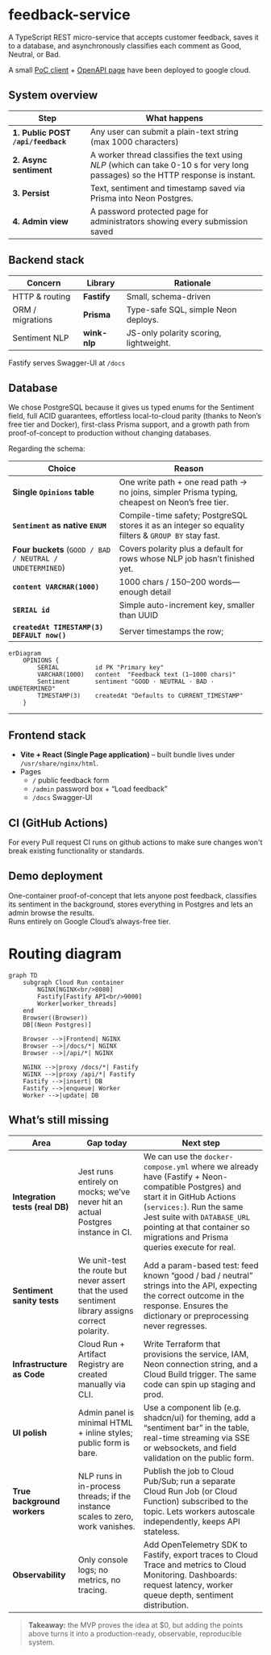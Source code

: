 # feedback-service
A TypeScript REST micro-service that accepts customer feedback, saves it to a database, and asynchronously classifies each comment as Good, Neutral, or Bad.

A small [PoC client](https://feedback-system-382890220864.europe-west1.run.app) + [OpenAPI page](https://feedback-system-382890220864.europe-west1.run.app/docs/) have been deployed to google cloud.

## System overview

| Step | What happens |
|------|--------------|
| **1. Public POST** **`/api/feedback`** | Any user can submit a plain-text string (max 1000 characters) |
| **2. Async sentiment** | A worker thread classifies the text using _NLP_ (which can take 0-10 s for very long passages) so the HTTP response is instant. |
| **3. Persist** | Text, sentiment and timestamp saved via Prisma into Neon Postgres. |
| **4. Admin view** | A password protected page for administrators showing every submission saved |

## Backend stack

| Concern | Library | Rationale |
|---------|---------|-----------|
| HTTP & routing | **Fastify** | Small, schema-driven |
| ORM / migrations | **Prisma** | Type-safe SQL, simple Neon deploys. |
| Sentiment NLP | **wink-nlp** | JS-only polarity scoring, lightweight. |

Fastify serves Swagger-UI at `/docs`

## Database
We chose PostgreSQL because it gives us typed enums for the Sentiment field, full ACID guarantees, effortless local-to-cloud parity (thanks to Neon’s free tier and Docker), first-class Prisma support, and a growth path from proof-of-concept to production without changing databases.

Regarding the schema:

| Choice                                                   | Reason                                                                                                               |
| -------------------------------------------------------- | -------------------------------------------------------------------------------------------------------------------- |
| **Single `Opinions` table**                              | One write path + one read path → no joins, simpler Prisma typing, cheapest on Neon’s free tier.    |
| **`Sentiment` as native `ENUM`**                         | Compile-time safety; PostgreSQL stores it as an integer so equality filters & `GROUP BY` stay fast. |
| **Four buckets** (`GOOD / BAD / NEUTRAL / UNDETERMINED`) | Covers polarity plus a default for rows whose NLP job hasn’t finished yet.  |
| **`content VARCHAR(1000)`**                              | 1000 chars / 150–200 words—enough detail|
| **`SERIAL id`**                                          | Simple auto-increment key, smaller than UUID      |
| **`createdAt TIMESTAMP(3) DEFAULT now()`**               | Server timestamps the row;                              |

```mermaid
erDiagram
    OPINIONS {
        SERIAL          id PK "Primary key"
        VARCHAR(1000)   content  "Feedback text (1–1000 chars)"
        Sentiment       sentiment "GOOD · NEUTRAL · BAD · UNDETERMINED"
        TIMESTAMP(3)    createdAt "Defaults to CURRENT_TIMESTAMP"
    }
```

---

## Frontend stack

* **Vite + React (Single Page application)** – built bundle lives under `/usr/share/nginx/html`.
* Pages  
  * `/`   public feedback form  
  * `/admin`   password box + “Load feedback”  
  * `/docs`   Swagger-UI


## CI (GitHub Actions)

For every Pull request CI runs on github actions to make sure changes won't break existing functionality or standards.

## Demo deployment

One-container proof-of-concept that lets anyone post feedback, classifies
its sentiment in the background, stores everything in Postgres and lets an
admin browse the results.  
Runs entirely on Google Cloud’s always-free tier.

# Routing diagram
```mermaid
graph TD
    subgraph Cloud Run container
        NGINX[NGINX<br/>8080]
        Fastify[Fastify API<br/>9000]
        Worker[worker_threads]
    end
    Browser((Browser))
    DB[(Neon Postgres)]

    Browser -->|Frontend| NGINX
    Browser -->|/docs/*| NGINX
    Browser -->|/api/*| NGINX

    NGINX -->|proxy /docs/*| Fastify
    NGINX -->|proxy /api/*| Fastify
    Fastify -->|insert| DB
    Fastify -->|enqueue| Worker
    Worker -->|update| DB
```

## What’s still missing

| Area | Gap today | Next step |
|------|-----------|-----------|
| **Integration tests (real DB)** | Jest runs entirely on mocks; we’ve never hit an actual Postgres instance in CI. | We can use the `docker-compose.yml` where we already have (Fastify + Neon-compatible Postgres) and start it in GitHub Actions (`services:`). Run the same Jest suite with `DATABASE_URL` pointing at that container so migrations and Prisma queries execute for real. |
| **Sentiment sanity tests** | We unit-test the route but never assert that the used sentiment library assigns correct polarity. | Add a param-based test: feed known “good / bad / neutral” strings into the API, expecting the correct outcome in the response. Ensures the dictionary or preprocessing never regresses. |
| **Infrastructure as Code** | Cloud Run + Artifact Registry are created manually via CLI. | Write Terraform that provisions the service, IAM, Neon connection string, and a Cloud Build trigger. The same code can spin up staging and prod. |
| **UI polish** | Admin panel is minimal HTML + inline styles; public form is bare. | Use a component lib (e.g. shadcn/ui) for theming, add a “sentiment bar” in the table, real-time streaming via SSE or websockets, and field validation on the public form. |
| **True background workers** | NLP runs in in-process threads; if the instance scales to zero, work vanishes. | Publish the job to Cloud Pub/Sub; run a separate Cloud Run Job (or Cloud Function) subscribed to the topic. Lets workers autoscale independently, keeps API stateless. |
| **Observability** | Only console logs; no metrics, no tracing. | Add OpenTelemetry SDK to Fastify, export traces to Cloud Trace and metrics to Cloud Monitoring. Dashboards: request latency, worker queue depth, sentiment distribution. |

> **Takeaway:** the MVP proves the idea at \$0, but adding the points above turns it into a production-ready, observable, reproducible system.

